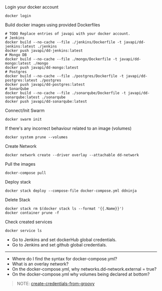 
Login your docker account
```
docker login
```

Build docker images using provided Dockerfiles

```
# TODO Replace entries of javapi with your docker account.
# Jenkins
docker build --no-cache --file ./jenkins/Dockerfile -t javapi/dd-jenkins:latest ./jenkins
docker push javapi/dd-jenkins:latest
# Mongo DB
docker build --no-cache --file ./mongo/Dockerfile -t javapi/dd-mongo:latest ./mongo
docker push javapi/dd-mongo:latest
# Postgres
docker build --no-cache --file ./postgres/Dockerfile -t javapi/dd-postgres:latest ./postgres
docker push javapi/dd-postgres:latest
# SonarQube
docker build --no-cache --file ./sonarqube/Dockerfile -t javapi/dd-sonarqube:latest ./sonarqube
docker push javapi/dd-sonarqube:latest
```

Connect/Init Swarm
```
docker swarm init
```

If there's any incorrect behaviour related to an image (volumes)
```
docker system prune --volumes
```

Create Network
```
docker network create --driver overlay --attachable dd-network
```

Pull the images
```
docker-compose pull
```


Deploy stack
```
docker stack deploy --compose-file docker-compose.yml ddninja
```

Delete Stack
```
docker stack rm $(docker stack ls --format '{{.Name}}')
docker container prune -f
```

Check created services
```
docker service ls
```

* Go to Jenkins and set dockerHub global credentials.
* Go to Jenkins and set github global credentials.
---------------------------------------------------------


* Where do I find the syntax for docker-compose.yml?
* What is an overlay network?
* On the docker-compose.yml, why networks.dd-network.external = true?
* On the docker-compose.yml why volumes being declared at bottom?

> NOTE: 
> [create-credentials-from-groovy](https://support.cloudbees.com/hc/en-us/articles/217708168-create-credentials-from-groovy)